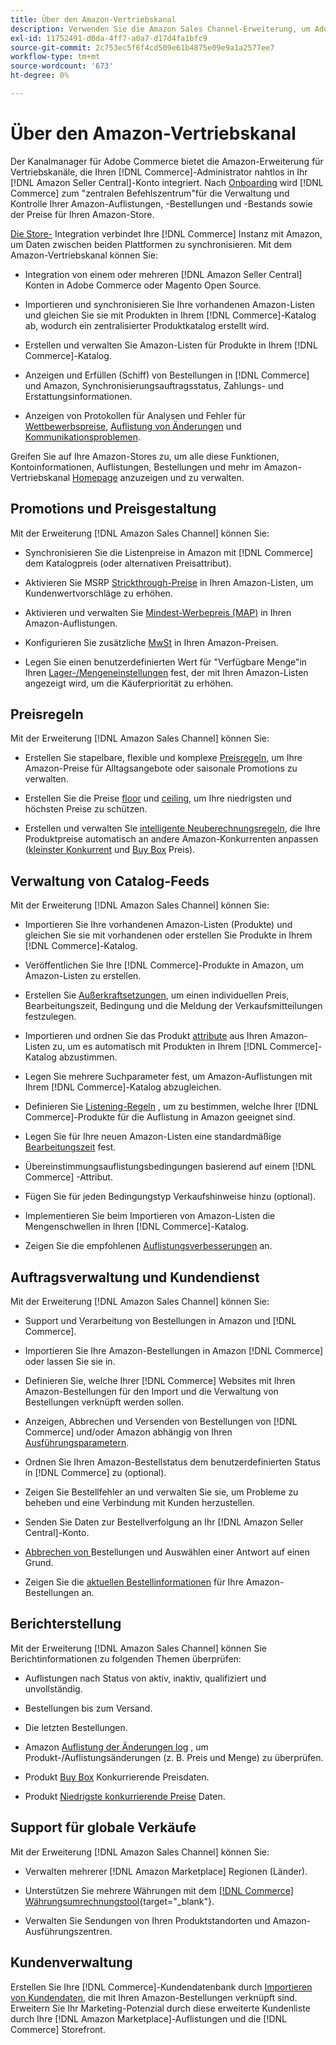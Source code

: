 ```yaml
---
title: Über den Amazon-Vertriebskanal
description: Verwenden Sie die Amazon Sales Channel-Erweiterung, um Adobe Commerce oder Magento Open Source nahtlos in Ihr Amazon Seller Central-Konto zu integrieren.
exl-id: 11752491-d0da-4ff7-a0a7-d17d4fa1bfc9
source-git-commit: 2c753ec5f6f4cd509e61b4875e09e9a1a2577ee7
workflow-type: tm+mt
source-wordcount: '673'
ht-degree: 0%

---
```


# Über den Amazon-Vertriebskanal

Der Kanalmanager für Adobe Commerce bietet die Amazon-Erweiterung für Vertriebskanäle, die Ihren [!DNL Commerce]-Administrator nahtlos in Ihr [!DNL Amazon Seller Central]-Konto integriert. Nach [Onboarding](./amazon-onboarding-home.md) wird [!DNL Commerce] zum &quot;zentralen Befehlszentrum&quot;für die Verwaltung und Kontrolle Ihrer Amazon-Auflistungen, -Bestellungen und -Bestands sowie der Preise für Ihren Amazon-Store.

[Die Store-](./store-integration.md) Integration verbindet Ihre  [!DNL Commerce] Instanz mit Amazon, um Daten zwischen beiden Plattformen zu synchronisieren. Mit dem Amazon-Vertriebskanal können Sie:

- [](./amazon-onboarding-home.md) Integration von einem oder mehreren  [!DNL Amazon Seller Central] Konten in Adobe Commerce oder Magento Open Source.

- Importieren und synchronisieren Sie Ihre vorhandenen Amazon-Listen und gleichen Sie sie mit Produkten in Ihrem [!DNL Commerce]-Katalog ab, wodurch ein zentralisierter Produktkatalog erstellt wird.

- Erstellen und verwalten Sie Amazon-Listen für Produkte in Ihrem [!DNL Commerce]-Katalog.

- Anzeigen und Erfüllen (Schiff) von Bestellungen in [!DNL Commerce] und Amazon, Synchronisierungsauftragsstatus, Zahlungs- und Erstattungsinformationen.

- Anzeigen von Protokollen für Analysen und Fehler für [Wettbewerbspreise](./competitive-price-analysis.md), [Auflistung von Änderungen](./listing-changes-log.md) und [Kommunikationsproblemen](./communication-errors-log.md).

Greifen Sie auf Ihre Amazon-Stores zu, um alle diese Funktionen, Kontoinformationen, Auflistungen, Bestellungen und mehr im Amazon-Vertriebskanal [Homepage](./amazon-sales-channel-home.md) anzuzeigen und zu verwalten.

## Promotions und Preisgestaltung

Mit der Erweiterung [!DNL Amazon Sales Channel] können Sie:

- Synchronisieren Sie die Listenpreise in Amazon mit [!DNL Commerce] dem Katalogpreis (oder alternativen Preisattribut).

- Aktivieren Sie MSRP [Strickthrough-Preise](./listing-price.md#configure-listing-price-settings) in Ihren Amazon-Listen, um Kundenwertvorschläge zu erhöhen.

- Aktivieren und verwalten Sie [Mindest-Werbepreis (MAP)](./listing-price.md#configure-listing-price-settings) in Ihren Amazon-Auflistungen.

- Konfigurieren Sie zusätzliche [MwSt](./listing-price.md#configure-listing-price-settings) in Ihren Amazon-Preisen.

- Legen Sie einen benutzerdefinierten Wert für &quot;Verfügbare Menge&quot;in Ihren [Lager-/Mengeneinstellungen](./stock-quantity.md#configure-stock--quantity-settings) fest, der mit Ihren Amazon-Listen angezeigt wird, um die Käuferpriorität zu erhöhen.

## Preisregeln

Mit der Erweiterung [!DNL Amazon Sales Channel] können Sie:

- Erstellen Sie stapelbare, flexible und komplexe [Preisregeln](./pricing-products.md), um Ihre Amazon-Preise für Alltagsangebote oder saisonale Promotions zu verwalten.

- Erstellen Sie die Preise [floor](./floor-price.md) und [ceiling](./optional-ceiling-price.md), um Ihre niedrigsten und höchsten Preise zu schützen.

- Erstellen und verwalten Sie [intelligente Neuberechnungsregeln](./intelligent-repricing-rules.md), die Ihre Produktpreise automatisch an andere Amazon-Konkurrenten anpassen ([kleinster Konkurrent](./lowest-competitor-pricing.md) und [Buy Box](./buy-box-competitor-pricing.md) Preis).

## Verwaltung von Catalog-Feeds

Mit der Erweiterung [!DNL Amazon Sales Channel] können Sie:

- Importieren Sie Ihre vorhandenen Amazon-Listen (Produkte) und gleichen Sie sie mit vorhandenen oder erstellen Sie Produkte in Ihrem [!DNL Commerce]-Katalog.

- Veröffentlichen Sie Ihre [!DNL Commerce]-Produkte in Amazon, um Amazon-Listen zu erstellen.

- Erstellen Sie [Außerkraftsetzungen](./creating-editing-overrides.md), um einen individuellen Preis, Bearbeitungszeit, Bedingung und die Meldung der Verkaufsmitteilungen festzulegen.

- Importieren und ordnen Sie das Produkt [attribute](./attributes-view.md) aus Ihren Amazon-Listen zu, um es automatisch mit Produkten in Ihrem [!DNL Commerce]-Katalog abzustimmen.

- Legen Sie mehrere Suchparameter fest, um Amazon-Auflistungen mit Ihrem [!DNL Commerce]-Katalog abzugleichen.

- Definieren Sie [Listening-Regeln](./listing-rules.md) , um zu bestimmen, welche Ihrer [!DNL Commerce]-Produkte für die Auflistung in Amazon geeignet sind.

- Legen Sie für Ihre neuen Amazon-Listen eine standardmäßige [Bearbeitungszeit](./product-listing-actions.md) fest.

- Übereinstimmungsauflistungsbedingungen basierend auf einem [!DNL Commerce] -Attribut.

- Fügen Sie für jeden Bedingungstyp Verkaufshinweise hinzu (optional).

- Implementieren Sie beim Importieren von Amazon-Listen die Mengenschwellen in Ihren [!DNL Commerce]-Katalog.

- Zeigen Sie die empfohlenen [Auflistungsverbesserungen](./listing-improvements.md) an.

## Auftragsverwaltung und Kundendienst

Mit der Erweiterung [!DNL Amazon Sales Channel] können Sie:

- Support und Verarbeitung von Bestellungen in Amazon und [!DNL Commerce].

- [](./order-settings.md#configure-order-settings) Importieren Sie Ihre Amazon-Bestellungen in Amazon  [!DNL Commerce] oder lassen Sie sie in.

- Definieren Sie, welche Ihrer [!DNL Commerce] Websites mit Ihren Amazon-Bestellungen für den Import und die Verwaltung von Bestellungen verknüpft werden sollen.

- Anzeigen, Abbrechen und Versenden von Bestellungen von [!DNL Commerce] und/oder Amazon abhängig von Ihren [Ausführungsparametern](./fulfilled-by.md).

- Ordnen Sie Ihren Amazon-Bestellstatus dem benutzerdefinierten Status in [!DNL Commerce] zu (optional).

- Zeigen Sie Bestellfehler an und verwalten Sie sie, um Probleme zu beheben und eine Verbindung mit Kunden herzustellen.

- Senden Sie Daten zur Bestellverfolgung an Ihr [!DNL Amazon Seller Central]-Konto.

- [Abbrechen von ](./cancel-unshipped-order.md) Bestellungen und Auswählen einer Antwort auf einen Grund.

- Zeigen Sie die [aktuellen Bestellinformationen](./amazon-store-dashboard.md) für Ihre Amazon-Bestellungen an.

## Berichterstellung

Mit der Erweiterung [!DNL Amazon Sales Channel] können Sie Berichtinformationen zu folgenden Themen überprüfen:

- Auflistungen nach Status von aktiv, inaktiv, qualifiziert und unvollständig.

- Bestellungen bis zum Versand.

- Die letzten Bestellungen.

- Amazon [Auflistung der Änderungen log](./listing-changes-log.md) , um Produkt-/Auflistungsänderungen (z. B. Preis und Menge) zu überprüfen.

- Produkt [Buy Box](./buy-box-competitor-pricing.md) Konkurrierende Preisdaten.

- Produkt [Niedrigste konkurrierende Preise](./lowest-competitor-pricing.md) Daten.

## Support für globale Verkäufe

Mit der Erweiterung [!DNL Amazon Sales Channel] können Sie:

- Verwalten mehrerer [!DNL Amazon Marketplace] Regionen (Länder).

- Unterstützen Sie mehrere Währungen mit dem [[!DNL Commerce] Währungsumrechnungstool](https://docs.magento.com/user-guide/stores/currency-configuration.html){target=&quot;_blank&quot;}.

- Verwalten Sie Sendungen von Ihren Produktstandorten und Amazon-Ausführungszentren.

## Kundenverwaltung

Erstellen Sie Ihre [!DNL Commerce]-Kundendatenbank durch [Importieren von Kundendaten](./order-settings.md#configure-order-settings), die mit Ihren Amazon-Bestellungen verknüpft sind. Erweitern Sie Ihr Marketing-Potenzial durch diese erweiterte Kundenliste durch Ihre [!DNL Amazon Marketplace]-Auflistungen und die [!DNL Commerce] Storefront.

